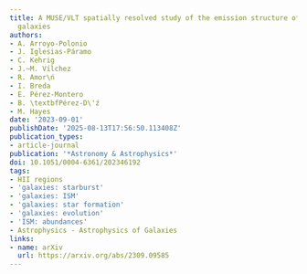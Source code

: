 ```yaml
---
title: A MUSE/VLT spatially resolved study of the emission structure of Green Pea
  galaxies
authors:
- A. Arroyo-Polonio
- J. Iglesias-Páramo
- C. Kehrig
- J.~M. Vı́lchez
- R. Amor\ń
- I. Breda
- E. Pérez-Montero
- B. \textbfPérez-D\'ź
- M. Hayes
date: '2023-09-01'
publishDate: '2025-08-13T17:56:50.113408Z'
publication_types:
- article-journal
publication: '*Astronomy & Astrophysics*'
doi: 10.1051/0004-6361/202346192
tags:
- HII regions
- 'galaxies: starburst'
- 'galaxies: ISM'
- 'galaxies: star formation'
- 'galaxies: evolution'
- 'ISM: abundances'
- Astrophysics - Astrophysics of Galaxies
links:
- name: arXiv
  url: https://arxiv.org/abs/2309.09585
---
```

